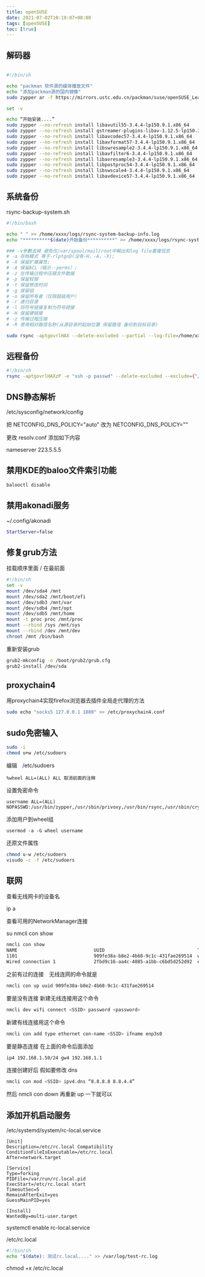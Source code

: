 ```yaml
---
title: openSUSE
date: 2021-07-02T10:19:07+08:00
tags: [openSUSE]
toc: [true]
---
```


## 解码器

```bash

#!/bin/sh

echo "packman 软件源的媒体播放文件"
echo "添加packman源的国内镜像"
sudo zypper ar -f https://mirrors.ustc.edu.cn/packman/suse/openSUSE_Leap_15.0/ packman_ustc

set -v 

echo “开始安装....”
sudo zypper --no-refresh install libavutil55-3.4.4-lp150.9.1.x86_64 
sudo zypper --no-refresh install gstreamer-plugins-libav-1.12.5-lp150.3.2.x86_64
sudo zypper --no-refresh install libavcodec57-3.4.4-lp150.9.1.x86_64
sudo zypper --no-refresh install libavformat57-3.4.4-lp150.9.1.x86_64
sudo zypper --no-refresh install libswresample2-3.4.4-lp150.9.1.x86_64
sudo zypper --no-refresh install libavfilter6-3.4.4-lp150.9.1.x86_64
sudo zypper --no-refresh install libavresample3-3.4.4-lp150.9.1.x86_64
sudo zypper --no-refresh install libpostproc54-3.4.4-lp150.9.1.x86_64
sudo zypper --no-refresh install libswscale4-3.4.4-lp150.9.1.x86_64
sudo zypper --no-refresh install libavdevice57-3.4.4-lp150.9.1.x86_64
```


## 系统备份

rsync-backup-system.sh
```bash
#!/bin/bash

echo " " >> /home/xxxx/logs/rsync-system-backup-info.log
echo "**********$(date)开始备份**********" >> /home/xxxx/logs/rsync-system-backup-info.log 2>&1

### -v參數去掉 避免在/var/spool/mail/root中輸出和log file重複信息
# -a 存档模式 等于-rlptgoD(没有-H，-A，-X); 
# -X 保留扩展属性;
# -A 保留ACL（暗示--perms）;
# -z 在传输过程中压缩文件数据
# -p 保留权限
# -t 保留修改时间
# -g 保留组
# -o 保留所有者（仅限超级用户）
# -r 递归目录
# -l 将符号链接复制为符号链接
# -H 保留硬链接
# -z 传输过程压缩
# -R 使用相对路径名称(从源目录的起始位置 保留路径 备份到目标目录)

sudo rsync -aptgovrlHAX --delete-excluded --partial --log-file=/home/xxxx/logs/rsync-system-backup.log / /mnt/sdcdata/system-backup/ --exclude={"/usr/src/*","/media/*","/sys/*","/proc/*","/mnt/*","/tmp/*","/run/*","/dev/*","/home/*","/var/tmp/*","/var/run/*","/var/log/*","/var/adm/*","/var/cache/*","/usr/share/doc/*"} && echo "**********$(date):系统备份完毕**********" >> /home/xxxx/logs/rsync-system-backup-info.log 2>&1 
```

## 远程备份

```bash
#!/bin/sh
rsync -aptgovrlHAXzP -e "ssh -p passwd" --delete-excluded --exclude={"/media/*","/sys/*","/proc/*","/mnt/*","/tmp/*","/home/*","/var/run/*","/var/tmp/*"} root@AA:AA:AA:AA:/ /run/media/AAA/data/rsync-vps-backup/
```

## DNS静态解析

/etc/sysconfig/network/config

把 NETCONFIG_DNS_POLICY="auto" 改为 NETCONFIG_DNS_POLICY=""

更改 resolv.conf 添加如下内容

nameserver 223.5.5.5

## 禁用KDE的baloo文件索引功能

```bash
balooctl disable
```

## 禁用akonadi服务

~/.config/akonadi
```bash
StartServer=false
```

## 修复grub方法
挂载顺序里面 / 在最前面
```bash
#!/bin/sh
set -v
mount /dev/sda4 /mnt
mount /dev/sda2 /mnt/boot/efi
mount /dev/sdb3 /mnt/var
mount /dev/sdb4 /mnt/opt
mount /dev/sdb5 /mnt/home
mount -t proc proc /mnt/proc
mount --rbind /sys /mnt/sys
mount --rbind /dev /mnt/dev
chroot /mnt /bin/bash
```

重新安装grub
```bash
grub2-mkconfig -o /boot/grub2/grub.cfg
grub2-install /dev/sda
```

## proxychain4

用proxychain4实现firefox浏览器去插件全局走代理的方法
```bash
sudo echo "socks5 127.0.0.1 1080" >> /etc/proxychain4.conf
```


## sudo免密输入 


```bash
sudo -i
chmod u+w /etc/sudoers
```

编辑　/etc/sudoers
```text
%wheel ALL=(ALL) ALL 取消前面的注释
```

设置免密命令
```
username ALL=(ALL) NOPASSWD:/usr/bin/zypper,/usr/sbin/privoxy,/usr/bin/rsync,/usr/sbin/cryptsetup,/usr/sbin/hdparm,/usr/bin/rpmbuild,/usr/bin/umount,/usr/bin/mount
```

添加用户到wheel组
```
usermod -a -G wheel username
```

还原文件属性
```bash
chmod u-w /etc/sudoers
visudo -c -f /etc/sudoers
```


## 联网

查看无线网卡的设备名

ip a

查看可用的NetworkManager连接

su
nmcli con show
```bash
nmcli con show
NAME                            UUID                                  TYPE      DEVICE 
1101                            909fe38a-b8e2-4b68-9c1c-431fae269514  wifi      wlan0  
Wired connection 1              2fbd9c16-aa4c-4885-a1bb-c6bd5d252d92  ethernet  eth0      
```

之前有过的连接　无线连网的命令就是
```bash
nmcli con up uuid 909fe38a-b8e2-4b68-9c1c-431fae269514
```

要是没有连接 新建无线连接用这个命令
```bash
nmcli dev wifi connect <SSID> password <password>
```

新建有线连接用这个命令
```bash
nmcli con add type ethernet con-name <SSID> ifname enp3s0
```

要是静态连接 在上面的命令后面添加
```bash
ip4 192.168.1.50/24 gw4 192.168.1.1
```

连接创建好后 假如要修改 dns
```bash
nmcli con mod <SSID> ipv4.dns “8.8.8.8 8.8.4.4”
```

然后 nmcli con down <SSID> 再重新 up 一下就可以



## 添加开机启动服务

/etc/systemd/system/rc-local.service 
```text 
[Unit]  
Description=/etc/rc.local Compatibility  
ConditionFileIsExecutable=/etc/rc.local  
After=network.target  

[Service]  
Type=forking  
PIDFile=/var/run/rc.local.pid
ExecStart=/etc/rc.local start  
TimeoutSec=5  
RemainAfterExit=yes  
GuessMainPID=yes 

[Install]  
WantedBy=multi-user.target  
```

systemctl enable rc-local.service

/etc/rc.local
```bash
#!/bin/sh
echo "$(date): 测试rc.local...." >> /var/log/test-rc.log
```
chmod +x /etc/rc.local
